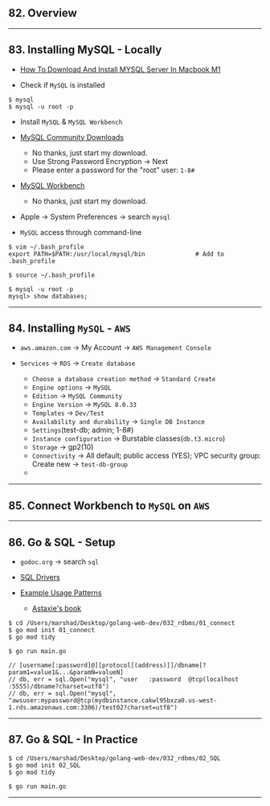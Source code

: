 ## 82. Overview

***

## 83. Installing MySQL - Locally

* [How To Download And Install MYSQL Server In Macbook M1](https://www.youtube.com/watch?v=aWZKws7RWic)

* Check if `MySQL` is installed

```
$ mysql
$ mysql -u root -p
```

* Install `MySQL` & `MySQL Workbench`

* [MySQL Community Downloads](https://dev.mysql.com/downloads/mysql/)
    - No thanks, just start my download.
    - Use Strong Password Encryption -> Next
    - Please enter a password for the "root" user: `1-8#`

* [MySQL Workbench](https://dev.mysql.com/downloads/workbench/)
    - No thanks, just start my download.

* Apple -> System Preferences -> search `mysql`

* `MySQL` access through command-line

```
$ vim ~/.bash_profile
export PATH=$PATH:/usr/local/mysql/bin              # Add to .bash_profile
```

```
$ source ~/.bash_profile
```

```
$ mysql -u root -p
mysql> show databases;
```
***

## 84. Installing `MySQL` - `AWS`

* `aws.amazon.com` -> My Account -> `AWS Management Console` 

* `Services` -> `RDS` -> `Create database`
    - `Choose a database creation method` -> `Standard Create`    
    - `Engine options` -> `MySQL`
    - `Edition` -> `MySQL Community`    
    - `Engine Version` -> `MySQL 8.0.33` 
    - `Templates` -> `Dev/Test`
    - `Availability and durability` -> `Single DB Instance`
    - `Settings`(test-db; admin; 1-8#)
    - `Instance configuration` -> Burstable classes(`db.t3.micro`)
    - `Storage` -> gp2(10)
    - `Connectivity` -> All default; public access (YES); VPC security group: Create new -> `test-db-group`
    - 
***

## 85. Connect Workbench to `MySQL` on `AWS`

***

## 86. Go & SQL - Setup

* `godoc.org` -> search `sql`

* [SQL Drivers](https://github.com/golang/go/wiki/SQLDrivers)
* [Example Usage Patterns](https://github.com/golang/go/wiki/SQLInterface)
    - [Astaxie's book](https://astaxie.gitbooks.io/build-web-application-with-golang/content/en/05.2.html)

```
$ cd /Users/marshad/Desktop/golang-web-dev/032_rdbms/01_connect
$ go mod init 01_connect
$ go mod tidy

$ go run main.go
```

```
// [username[:password]@][protocol[(address)]]/dbname[?param1=value1&...&paramN=valueN]
// db, err = sql.Open("mysql", "user   :password  @tcp(localhost                                            :5555)/dbname?charset=utf8")
// db, err = sql.Open("mysql", "awsuser:mypassword@tcp(mydbinstance.cakwl95bxza0.us-west-1.rds.amazonaws.com:3306)/test02?charset=utf8")
```

***

## 87. Go & SQL - In Practice

```
$ cd /Users/marshad/Desktop/golang-web-dev/032_rdbms/02_SQL
$ go mod init 02_SQL
$ go mod tidy

$ go run main.go
```
***
